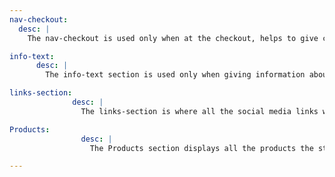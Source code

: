 ```yaml
---
nav-checkout:
  desc: |
    The nav-checkout is used only when at the checkout, helps to give customer navigate through the different checkout parts.

info-text:
      desc: |
        The info-text section is used only when giving information about the product or when talking about the company in a about me section.

links-section:
              desc: |
                The links-section is where all the social media links will go.

Products:
                desc: |
                  The Products section displays all the products the store offers.

---
```

